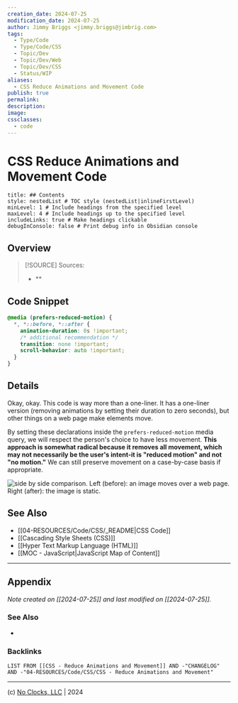 ```yaml
---
creation_date: 2024-07-25
modification_date: 2024-07-25
author: Jimmy Briggs <jimmy.briggs@jimbrig.com>
tags:
  - Type/Code
  - Type/Code/CSS
  - Topic/Dev
  - Topic/Dev/Web
  - Topic/Dev/CSS
  - Status/WIP
aliases:
  - CSS Reduce Animations and Movement Code
publish: true
permalink:
description:
image:
cssclasses:
  - code
---
```


# CSS Reduce Animations and Movement Code

```table-of-contents
title: ## Contents 
style: nestedList # TOC style (nestedList|inlineFirstLevel)
minLevel: 1 # Include headings from the specified level
maxLevel: 4 # Include headings up to the specified level
includeLinks: true # Make headings clickable
debugInConsole: false # Print debug info in Obsidian console
```

## Overview

> [!SOURCE] Sources:
> - **

## Code Snippet

```css
@media (prefers-reduced-motion) {
  *, *::before, *::after {
    animation-duration: 0s !important;
    /* additional recommendation */
    transition: none !important;
    scroll-behavior: auto !important;
  }
}
```

## Details

Okay, okay. This code is way more than a one-liner. It has a one-liner version (removing animations by setting their duration to zero seconds), but other things on a web page make elements move.

By setting these declarations inside the `prefers-reduced-motion` media query, we will respect the person's choice to have less movement. **This approach is somewhat radical because it removes all movement, which may not necessarily be the user's intent-it is "reduced motion" and not "no motion."** We can still preserve movement on a case-by-case basis if appropriate.

![side by side comparison. Left (before): an image moves over a web page. Right (after): the image is static.](https://alvaromontoro.com/images/blog/one-liner-9.webp)

## See Also

- [[04-RESOURCES/Code/CSS/_README|CSS Code]]
- [[Cascading Style Sheets (CSS)]]
- [[Hyper Text Markup Language (HTML)]]
- [[MOC - JavaScript|JavaScript Map of Content]]


***

## Appendix

*Note created on [[2024-07-25]] and last modified on [[2024-07-25]].*

### See Also

- 

### Backlinks

```dataview
LIST FROM [[CSS - Reduce Animations and Movement]] AND -"CHANGELOG" AND -"04-RESOURCES/Code/CSS/CSS - Reduce Animations and Movement"
```

***

(c) [No Clocks, LLC](https://github.com/noclocks) | 2024